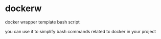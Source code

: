 # dockerw
docker wrapper template bash script

you can use it to simplify bash commands related to docker in your project
